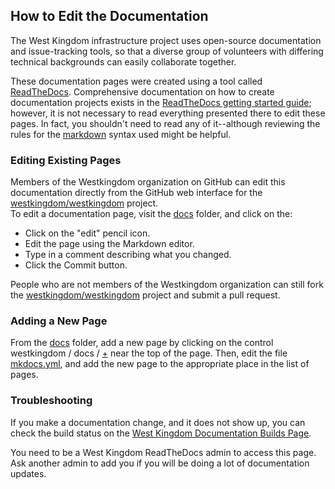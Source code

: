 ## How to Edit the Documentation
The West Kingdom infrastructure project uses open-source documentation
and issue-tracking tools, so that a diverse group of volunteers with
differing technical backgrounds can easily collaborate together.

These documentation pages were created using a tool called
[ReadTheDocs](http://docs.readthedocs.org/).  Comprehensive documentation
on how to create documentation projects exists in the [ReadTheDocs getting
started guide](https://docs.readthedocs.org/en/latest/index.html); however,
it is not necessary to read everything presented there to edit these pages.
In fact, you shouldn't need to read any of it--although reviewing the
rules for the [markdown](http://www.mkdocs.org/user-guide/writing-your-docs/) 
syntax used might be helpful.

### Editing Existing Pages
Members of the Westkingdom organization on GitHub can edit this documentation 
directly from the GitHub web interface for the 
[westkingdom/westkingdom](https://github.com/westkingdom/westkingdom) project.  
To edit a documentation page, visit the [docs](https://github.com/westkingdom/westkingdom/tree/master/docs) folder, and click on the:

- Click on the "edit" pencil icon.
- Edit the page using the Markdown editor.
- Type in a comment describing what you changed.
- Click the Commit button.

People who are not members of the Westkingdom organization can still fork the [westkingdom/westkingdom](https://github.com/westkingdom/westkingdom) project 
and submit a pull request.

### Adding a New Page
From the [docs](https://github.com/westkingdom/westkingdom/tree/master/docs) 
folder, add a new page by clicking on the control westkingdom / docs / [+]()
near the top of the page.  Then, edit the file [mkdocs.yml](https://github.com/westkingdom/westkingdom/blob/master/mkdocs.yml), and add the new page
to the appropriate place in the list of pages.

### Troubleshooting
If you make a documentation change, and it does not show up, you can
check the build status on the [West Kingdom Documentation Builds 
Page](https://readthedocs.org/builds/westkingdom/).

You need to be a West Kingdom ReadTheDocs admin to access this page.
Ask another admin to add you if you will be doing a lot of documentation
updates.
